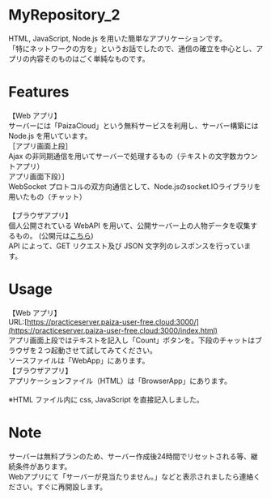 # MyRepository_2

HTML, JavaScript, Node.js を用いた簡単なアプリケーションです。<br>
「特にネットワークの方を」というお話でしたので、通信の確立を中心とし、アプリの内容そのものはごく単純なものです。

# Features

【Web アプリ】<br>
サーバーには「PaizaCloud」という無料サービスを利用し、サーバー構築には Node.js を用いています。<br>
［アプリ画面上段］<br>
Ajax の非同期通信を用いてサーバーで処理するもの（テキストの文字数カウントアプリ）<br>
アプリ画面下段）］<br>
WebSocket プロトコルの双方向通信として、Node.jsのsocket.IOライブラリを用いたもの（チャット）
<br><br>
【ブラウザアプリ】<br>
個人公開されている WebAPI を用いて、公開サーバー上の人物データを収集するもの。
(公開元は[こちら](https://www.umayadia.com/Note/Note028WebAPISample.htm))<br>
API によって、GET リクエスト及び JSON 文字列のレスポンスを行っています。

# Usage

【Web アプリ】<br>
URL:[https://practiceserver.paiza-user-free.cloud:3000/](https://practiceserver.paiza-user-free.cloud:3000/index.html)<br>
アプリ画面上段ではテキストを記入し「Count」ボタンを。下段のチャットはブラウザを２つ起動させて試してみてください。<br>
ソースファイルは「WebApp」にあります。<br>
【ブラウザアプリ】<br>
アプリケーションファイル（HTML）は「BrowserApp」にあります。
<br><br>
※HTML ファイル内に css, JavaScript を直接記入しました。

# Note

サーバーは無料プランのため、サーバー作成後24時間でリセットされる等、継続条件があります。<br>
Webアプリにて「サーバーが見当たりません。」などと表示されましたら連絡ください。すぐに再開設します。
